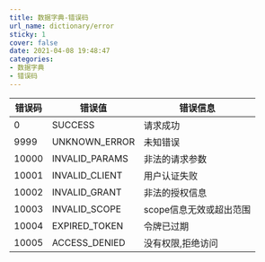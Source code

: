 ```yaml
---
title: 数据字典-错误码
url_name: dictionary/error
sticky: 1
cover: false
date: 2021-04-08 19:48:47
categories: 
- 数据字典
- 错误码
---
```



|错误码|错误值|错误信息|
|--|--|--|
|0|SUCCESS|请求成功|
|9999|UNKNOWN_ERROR|未知错误|
|10000|INVALID_PARAMS|非法的请求参数|
|10001|INVALID_CLIENT|用户认证失败|
|10002|INVALID_GRANT|非法的授权信息|
|10003|INVALID_SCOPE|scope信息无效或超出范围|
|10004|EXPIRED_TOKEN|令牌已过期|
|10005|ACCESS_DENIED|没有权限,拒绝访问|
